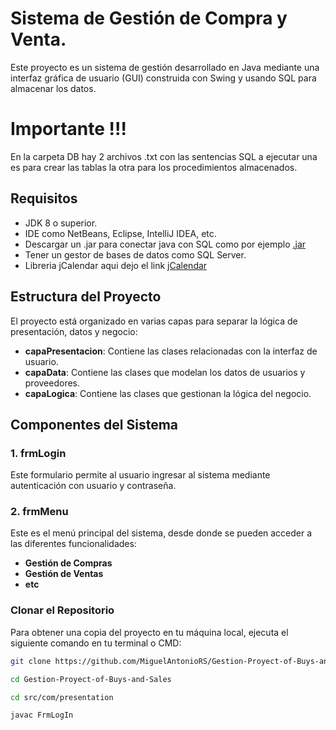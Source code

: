 # Sistema de Gestión de Compra y Venta.

Este proyecto es un sistema de gestión desarrollado en Java mediante una interfaz gráfica de usuario (GUI) construida con Swing y usando SQL para almacenar los datos.

# Importante !!!
   
En la carpeta DB hay 2 archivos .txt con las sentencias SQL a ejecutar una es para crear las tablas la otra para los procedimientos almacenados.

## Requisitos

- JDK 8 o superior.
- IDE como NetBeans, Eclipse, IntelliJ IDEA, etc.
- Descargar un .jar para conectar java con SQL como por ejemplo [.jar](https://learn.microsoft.com/en-us/sql/connect/jdbc/release-notes-for-the-jdbc-driver?view=sql-server-ver15) 
- Tener un gestor de bases de datos como SQL Server. 
- Libreria jCalendar aqui dejo el link [jCalendar](https://toedter.com/jcalendar)
  
## Estructura del Proyecto

El proyecto está organizado en varias capas para separar la lógica de presentación, datos y negocio:

- **capaPresentacion**: Contiene las clases relacionadas con la interfaz de usuario.
- **capaData**: Contiene las clases que modelan los datos de usuarios y proveedores.
- **capaLogica**: Contiene las clases que gestionan la lógica del negocio.

## Componentes del Sistema

### 1. frmLogin

Este formulario permite al usuario ingresar al sistema mediante autenticación con usuario y contraseña.

### 2. frmMenu

Este es el menú principal del sistema, desde donde se pueden acceder a las diferentes funcionalidades:

- **Gestión de Compras**
- **Gestión de Ventas**
- **etc**
### Clonar el Repositorio

Para obtener una copia del proyecto en tu máquina local, ejecuta el siguiente comando en tu terminal o CMD:

```bash
git clone https://github.com/MiguelAntonioRS/Gestion-Proyect-of-Buys-and-Sales.git

cd Gestion-Proyect-of-Buys-and-Sales

cd src/com/presentation

javac FrmLogIn
